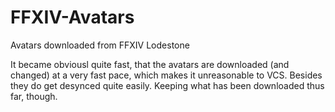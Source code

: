# FFXIV-Avatars
Avatars downloaded from FFXIV Lodestone

It became obviousl quite fast, that the avatars are downloaded (and changed) at a very fast pace, which makes it unreasonable to VCS. Besides they do get desynced quite easily. Keeping what has been downloaded thus far, though.
